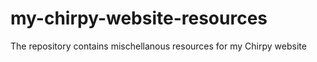 # my-chirpy-website-resources
The repository contains mischellanous resources for my Chirpy website
